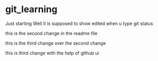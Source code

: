 # git_learning
Just starting 
Well it is supposed to show edited when u type git status

this is the second change in the readme file

this is the third change over the second change

this is third change with the help of github ui

